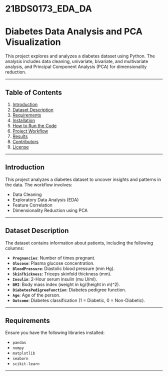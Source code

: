 # 21BDS0173_EDA_DA
# **Diabetes Data Analysis and PCA Visualization**

This project explores and analyzes a diabetes dataset using Python. The analysis includes data cleaning, univariate, bivariate, and multivariate analysis, and Principal Component Analysis (PCA) for dimensionality reduction.

---

## **Table of Contents**
1. [Introduction](#introduction)
2. [Dataset Description](#dataset-description)
3. [Requirements](#requirements)
4. [Installation](#installation)
5. [How to Run the Code](#how-to-run-the-code)
6. [Project Workflow](#project-workflow)
7. [Results](#results)
8. [Contributors](#contributors)
9. [License](#license)

---

## **Introduction**

This project analyzes a diabetes dataset to uncover insights and patterns in the data. The workflow involves:
- Data Cleaning
- Exploratory Data Analysis (EDA)
- Feature Correlation
- Dimensionality Reduction using PCA

---

## **Dataset Description**

The dataset contains information about patients, including the following columns:

- **`Pregnancies`**: Number of times pregnant.
- **`Glucose`**: Plasma glucose concentration.
- **`BloodPressure`**: Diastolic blood pressure (mm Hg).
- **`SkinThickness`**: Triceps skinfold thickness (mm).
- **`Insulin`**: 2-Hour serum insulin (mu U/ml).
- **`BMI`**: Body mass index (weight in kg/(height in m)^2).
- **`DiabetesPedigreeFunction`**: Diabetes pedigree function.
- **`Age`**: Age of the person.
- **`Outcome`**: Diabetes classification (1 = Diabetic, 0 = Non-Diabetic).

---

## **Requirements**

Ensure you have the following libraries installed:

- `pandas`
- `numpy`
- `matplotlib`
- `seaborn`
- `scikit-learn`

---

